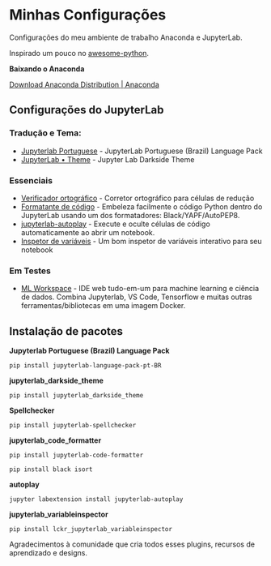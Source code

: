 # Minhas Configurações

Configurações do meu ambiente de trabalho Anaconda e JupyterLab.

Inspirado um pouco no [awesome-python](https://github.com/vinta/awesome-python).

**Baixando o Anaconda**

[Download Anaconda Distribution | Anaconda](https://www.anaconda.com/download)

## Configurações do JupyterLab

### Tradução e Tema:

-   [Jupyterlab Portuguese](https://pypi.org/project/jupyterlab-language-pack-pt-BR/) - JupyterLab Portuguese (Brazil) Language Pack
-   [JupyterLab • Theme](https://github.com/dunovank/jupyterlab_darkside_theme) - Jupyter Lab Darkside Theme

### Essenciais

-   [Verificador ortográfico](https://github.com/jupyterlab-contrib/spellchecker) - Corretor ortográfico para células de redução
-   [Formatante de código](https://github.com/ryantam626/jupyterlab_code_formatter) - Embeleza facilmente o código Python dentro do JupyterLab usando um dos formatadores: Black/YAPF/AutoPEP8.
-   [jupyterlab-autoplay](https://github.com/remborg/autoplay) - Execute e oculte células de código automaticamente ao abrir um notebook.
-   [Inspetor de variáveis](https://github.com/lckr/jupyterlab-variableInspector) - Um bom inspetor de variáveis ​​interativo para seu notebook

### Em Testes

-   [ML Workspace](https://github.com/ml-tooling/ml-workspace) - IDE web tudo-em-um para machine learning e ciência de dados. Combina Jupyterlab, VS Code, Tensorflow e muitas outras ferramentas/bibliotecas em uma imagem Docker.

## Instalação de pacotes

**Jupyterlab Portuguese (Brazil) Language Pack**

```
pip install jupyterlab-language-pack-pt-BR
```

**jupyterlab_darkside_theme**

```
pip install jupyterlab_darkside_theme
```

**Spellchecker**

```
pip install jupyterlab-spellchecker
```

**jupyterlab_code_formatter**

```
pip install jupyterlab-code-formatter
```

```
pip install black isort
```

**autoplay**

```
jupyter labextension install jupyterlab-autoplay
```

**jupyterlab_variableinspector**

```
pip install lckr_jupyterlab_variableinspector
```

Agradecimentos à comunidade que cria todos esses plugins, recursos de aprendizado e designs.
